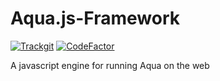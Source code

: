 # Aqua.js-Framework
[![Trackgit](https://us-central1-trackgit-analytics.cloudfunctions.net/token/ping/lfdpmkansfccqi1lpwkl)](https://trackgit.com)
[![CodeFactor](https://www.codefactor.io/repository/github/forestrharumaki/aqua.js-framework/badge)](https://www.codefactor.io/repository/github/forestrharumaki/aqua.js-framework)

A javascript engine for running Aqua on the web

